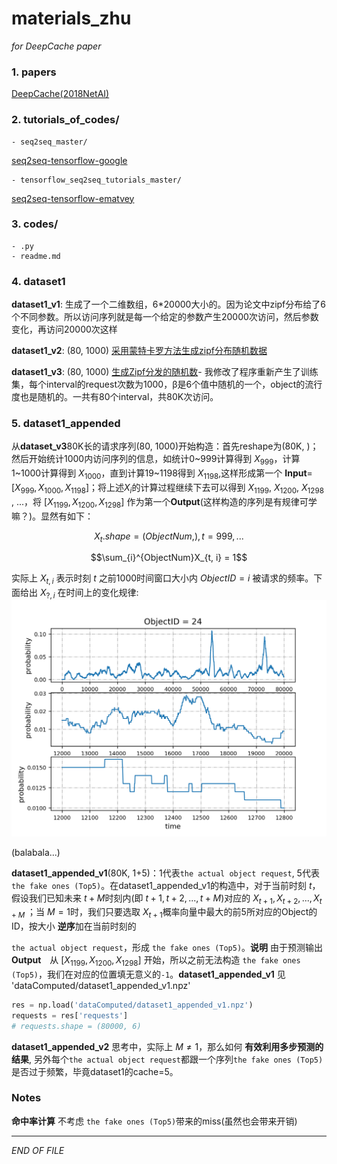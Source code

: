 # materials_zhu

_for DeepCache paper_

### 1. papers
[DeepCache(2018NetAI)](https://dl.acm.org/citation.cfm?id=3229555)

### 2. tutorials_of_codes/
    - seq2seq_master/

[seq2seq-tensorflow-google](https://github.com/google/seq2seq)

    - tensorflow_seq2seq_tutorials_master/

[seq2seq-tensorflow-ematvey](https://github.com/ematvey/tensorflow-seq2seq-tutorials)

### 3. codes/
    - .py
    - readme.md

### 4. dataset1

**dataset1_v1**:  生成了一个二维数组，6*20000大小的。因为论文中zipf分布给了6个不同参数。所以访问序列就是每一个给定的参数产生20000次访问，然后参数变化，再访问20000次这样

**dataset1_v2**:  (80, 1000)  [采用蒙特卡罗方法生成zipf分布随机数据](https://www.jianshu.com/p/c35a0916a872)


 **dataset1_v3**:  (80, 1000)  [生成Zipf分发的随机数](http://landcareweb.com/questions/25789/sheng-cheng-zipffen-fa-de-sui-ji-shu)-   我修改了程序重新产生了训练集，每个interval的request次数为1000，β是6个值中随机的一个，object的流行度也是随机的。一共有80个interval，共80K次访问。

### 5. dataset1_appended

从**dataset_v3**80K长的请求序列(80, 1000)开始构造：首先reshape为(80K, )；然后开始统计1000内访问序列的信息，如统计0~999计算得到 $X_{999}$，计算1~1000计算得到 $X_{1000}$，直到计算19~1198得到 $X_{1198}$,这样形成第一个 **Input**= $[X_{999}, X_{1000}, X_{1198}]$；将上述$X_i$的计算过程继续下去可以得到 $X_{1199}$, $X_{1200}$, $X_{1298}$ , ...，将 $[X_{1199}, X_{1200}, X_{1298}]$ 作为第一个**Output**(这样构造的序列是有规律可学嘛？)。显然有如下：

$$X_t.shape = (ObjectNum, ), t=999, ...$$

$$\sum_{i}^{ObjectNum}X_{t, i} = 1$$

实际上 $X_{t, i}$ 表示时刻 $t$ 之前1000时间窗口大小内 $ObjectID=i$ 被请求的频率。下面给出 $X_{?, i}$ 在时间上的变化规律:
![avatar](figurePloted/show_Xti.png)

(balabala...)

**dataset1_appended_v1**(80K, 1+5)：1代表`the actual object request`, 5代表`the fake ones (Top5)`。在dataset1_appended_v1的构造中，对于当前时刻 $t$，假设我们已知未来 $t+M$时刻内(即 $t+1, t+2,..., t+M$)对应的 $X_{t+1}, X_{t+2},..., X_{t+M}$ ；当 $M=1$时，我们只要选取 $X_{t+1}$概率向量中最大的前5所对应的Object的ID，按大小 **逆序**加在当前时刻的

`the actual object request`，形成 `the fake ones (Top5)`。**说明** 由于预测输出 **Output**　从 $[X_{1199}, X_{1200}, X_{1298}]$ 开始，所以之前无法构造 `the fake ones (Top5)`，我们在对应的位置填无意义的`-1`。**dataset1_appended_v1** 见 'dataComputed/dataset1_appended_v1.npz'
```python
res = np.load('dataComputed/dataset1_appended_v1.npz')
requests = res['requests']
# requests.shape = (80000, 6)
```


**dataset1_appended_v2** 思考中，实际上 $M \neq 1$，那么如何 **有效利用多步预测的结果**, 另外每个`the actual object request`都跟一个序列`the fake ones (Top5)`是否过于频繁，毕竟dataset1的cache=5。


### Notes

**命中率计算** 不考虑 `the fake ones (Top5)`带来的miss(虽然也会带来开销)

---
_END OF FILE_
